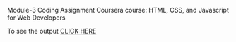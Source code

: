 Module-3 Coding Assignment
Coursera course: HTML, CSS, and Javascript for Web Developers

To see the output [CLICK HERE](https://umg-source.github.io/Coursera-test/module-3/)
